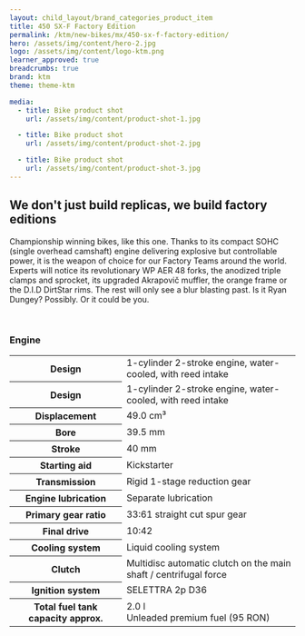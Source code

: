 ```yaml
---
layout: child_layout/brand_categories_product_item
title: 450 SX-F Factory Edition
permalink: /ktm/new-bikes/mx/450-sx-f-factory-edition/
hero: /assets/img/content/hero-2.jpg
logo: /assets/img/content/logo-ktm.png
learner_approved: true
breadcrumbs: true
brand: ktm
theme: theme-ktm

media:
  - title: Bike product shot
    url: /assets/img/content/product-shot-1.jpg

  - title: Bike product shot
    url: /assets/img/content/product-shot-2.jpg

  - title: Bike product shot
    url: /assets/img/content/product-shot-3.jpg
---
```


## We don't just build replicas, we build factory editions

Championship winning bikes, like this one. Thanks to its compact SOHC (single overhead camshaft) engine delivering explosive but controllable power, it is the weapon of choice for our Factory Teams around the world. Experts will notice its revolutionary WP AER 48 forks, the anodized triple clamps and sprocket, its upgraded Akrapovič muffler, the orange frame or the D.I.D DirtStar rims. The rest will only see a blur blasting past. Is it Ryan Dungey? Possibly. Or it could be you.

<br>

### Engine

<table>
	<thead hidden>
		<tr>
			<th>Item</th>
			<th>Description</th>
		</tr>
	</thead>
	<tbody>
		<tr>
			<th>Design</th>
			<td>1-cylinder 2-stroke engine, water-cooled, with reed intake</td>
		</tr>
		<tr>
			<th>Design</th>
			<td>1-cylinder 2-stroke engine, water-cooled, with reed intake</td>
		</tr>
		<tr>
			<th>Displacement</th>
			<td>49.0&nbsp;cm³</td>
		</tr>
		<tr>
			<th>Bore</th>
			<td>39.5&nbsp;mm</td>
		</tr>
		<tr>
			<th>Stroke</th>
			<td>40&nbsp;mm</td>
		</tr>
		<tr>
			<th>Starting aid</th>
			<td>Kickstarter</td>
		</tr>
		<tr>
			<th>Transmission</th>
			<td>Rigid 1-stage reduction gear</td>
		</tr>
		<tr>
			<th>Engine lubrication</th>
			<td>Separate lubrication</td>
		</tr>
		<tr>
			<th>Primary gear ratio</th>
			<td>33:61 straight cut spur gear</td>
		</tr>
		<tr>
			<th>Final drive</th>
			<td>10:42</td>
		</tr>
		<tr>
			<th>Cooling system</th>
			<td>Liquid cooling system</td>
		</tr>
		<tr>
			<th>Clutch</th>
			<td>Multidisc automatic clutch on the main shaft / centrifugal force</td>
		</tr>
		<tr>
			<th>Ignition system</th>
			<td>SELETTRA 2p D36</td>
		</tr>
		<tr>
			<th>Total fuel tank capacity approx.</th>
			<td>2.0&nbsp;l<br> Unleaded premium fuel (95 RON)</td>
		</tr>
	</tbody>
</table>